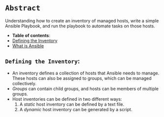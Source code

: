 # **`Abstract`**

Understanding how  to create an inventory of managed hosts, write a simple Ansible Playbook, and run the playbook to automate tasks on those hosts.

-  **Table of contents**:
  - [Defining the Inventory](#defining-the-inventory)
  - [What is Ansible](#what-is-ansible)


## **`Defining the Inventory`**:

- An inventory defines a collection of hosts that Ansible needs to manage. 
These hosts can also be assigned to groups, which can be managed collectively. 
- *Groups* can contain child groups, and hosts can be members of multiple groups. 
- Host inventories can be defined in two different ways:
  1. A *static* host inventory can be defined by a text file. 
  2. A *dynamic* host inventory can be generated by a script.